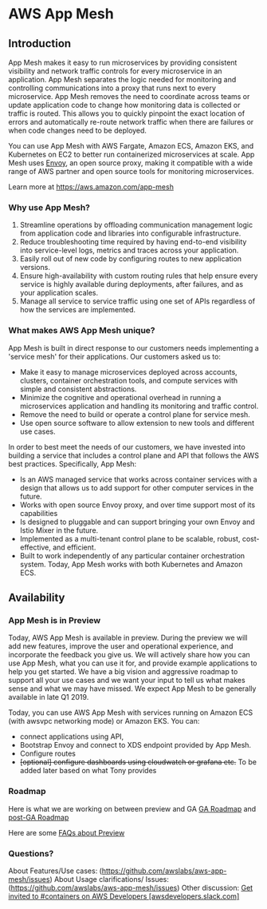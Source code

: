 # AWS App Mesh

## Introduction

App Mesh makes it easy to run microservices by providing consistent visibility and network traffic controls for every microservice in an application. App Mesh separates the logic needed for monitoring and controlling communications into a proxy that runs next to every microservice. App Mesh removes the need to coordinate across teams or update application code to change how monitoring data is collected or traffic is routed. This allows you to quickly pinpoint the exact location of errors and automatically re-route network traffic when there are failures or when code changes need to be deployed.

You can use App Mesh with AWS Fargate, Amazon ECS, Amazon EKS, and Kubernetes on EC2 to better run containerized microservices at scale. App Mesh uses [Envoy](https://www.envoyproxy.io/), an open source proxy, making it compatible with a wide range of AWS partner and open source tools for monitoring microservices.

Learn more at https://aws.amazon.com/app-mesh

### Why use  App Mesh?

1. Streamline operations by offloading communication management logic from application code and libraries into configurable infrastructure.
2. Reduce troubleshooting time required by having end-to-end visibility into service-level logs, metrics and traces across your application.
3. Easily roll out of new code by configuring routes to new application versions.
4. Ensure high-availability with custom routing rules that help ensure every service is highly available during deployments, after failures, and as your application scales.
5. Manage all service to service traffic using one set of APIs regardless of how the services are implemented.

### What makes AWS App Mesh unique?

App Mesh is built in direct response to our customers needs implementing a 'service mesh' for their applications. Our customers asked us to: 

* Make it easy to manage microservices deployed across accounts, clusters, container orchestration tools, and compute services with simple and consistent abstractions.
* Minimize the cognitive and operational overhead in running a microservices application and handling its monitoring and traffic control. 
* Remove the need to build or operate a control plane for service mesh.
* Use open source software to allow extension to new tools and different use cases.

In order to best meet the needs of our customers, we have invested into building a service that includes a control plane and API that follows the AWS best practices. Specifically, App Mesh: 

* Is an AWS managed service that works across container services with a design that allows us to add support for other computer services in the future.
* Works with open source Envoy proxy, and over time support most of its capabilities
* Is designed to pluggable and can support bringing your own Envoy and Istio Mixer in the future.
* Implemented as a multi-tenant control plane to be scalable, robust, cost-effective, and efficient.
* Built to work independently of any particular container orchestration system. Today, App Mesh works with both Kubernetes and Amazon ECS.

## Availability

### App Mesh is in Preview

Today, AWS App Mesh is available in preview. During the preview we will add new features, improve the user and operational experience, and incorporate the feedback you give us. We will actively share how you can use App Mesh, what you can use it for, and provide example applications to help you get started. We have a big vision and aggressive roadmap to support all your use cases and we want your input to tell us what makes sense and what we may have missed. We expect App Mesh to be generally available in late Q1 2019.

Today, you can use AWS App Mesh with services running on Amazon ECS (with awsvpc networking mode) or Amazon EKS. You can:

* connect applications using API, 
* Bootstrap Envoy and connect to XDS endpoint provided by App Mesh.
* Configure routes 
* ~~[optional] configure dashboards using cloudwatch or grafana etc.~~ To be added later based on what Tony provides

### Roadmap

Here is what we are working on between preview and GA [GA Roadmap](https://github.com/awslabs/aws-app-mesh/issues?utf8=%E2%9C%93&q=is%3Aissue+is%3Aopen+label%3A%22pre-GA%20Roadmap%22) and [post-GA Roadmap](https://github.com/awslabs/aws-app-mesh/issues?utf8=%E2%9C%93&q=is%3Aissue+is%3Aopen+label%3A%22post-GA%20Roadmap%22)

Here are some [FAQs about Preview](FAQ.md)

### Questions?

About Features/Use cases: (https://github.com/awslabs/aws-app-mesh/issues)
About Usage clarifications/ Issues: (https://github.com/awslabs/aws-app-mesh/issues)
Other discussion: [Get invited to #containers on AWS Developers [awsdevelopers.slack.com]](slack)







